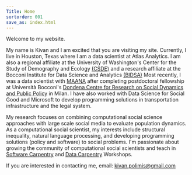 ```yaml
---
Title: Home
sortorder: 001
save_as: index.html
---
```

Welcome to my website.

My name is Kivan and I am excited that you are visiting my site.
Currently, I live in Houston, Texas where I am a data scientist at Atlas Analytics. I am also a regional affiliate at the University of Washington's Center for the Study of Demography and Ecology <a href = "https://csde.washington.edu/">(CSDE)</a> and a research affiliate at the Bocconi Institute for Data Science and Analytics <a href = "http://www.bidsa.unibocconi.eu/wps/wcm/connect/Site/Bidsa/Home">(BIDSA)</a>
Most recently, I was a data scientist with <a href="https://maana.io">MAANA</a> after completing postdoctoral fellowship at Università Bocconi's <a href="http://www.dondena.unibocconi.it/wps/wcm/connect/Cdr/Centro_Dondena/Home"> Dondena Centre for Research on Social Dynamics and Public Policy</a> in Milan.
I have also worked with Data Science for Social Good and Microsoft to develop programming solutions in transportation infrastructure and the legal system.

My research focuses on combining computational social science approaches with
large scale social media to evaluate population dynamics. As a computational
social scientist, my interests include structural inequality, natural language processing,
and developing programming solutions (policy and software) to social problems. I'm passionate
about growing the community of computational social scientists and teach in
 [Software Carpentry](https://software-carpentry.org/) and
 [Data Carpentry](http://www.datacarpentry.org/) Workshops.

If you are interested in contacting me, email: [kivan.polimis@gmail.com](mailto:kivan.polimis@gmail.com)
<p style="text-align:center;"><img src="../../images/Kivan.jpg" alt="Kivan" style="width: 36%; height: 36%></p>
